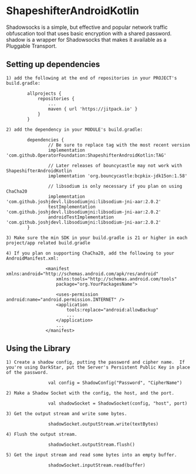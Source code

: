 # ShapeshifterAndroidKotlin

Shadowsocks is a simple, but effective and popular network traffic obfuscation tool that uses basic encryption with a shared password. shadow is a wrapper for Shadowsocks that makes it available as a Pluggable Transport.

## Setting up dependencies

    1) add the following at the end of repositories in your PROJECT's build.gradle:
```
	    allprojects {
	    	repositories {
	    		...
	    		maven { url 'https://jitpack.io' }
	    	}
	    }
```

	2) add the dependency in your MODULE's build.gradle:
```
		dependencies {
		        // Be sure to replace tag with the most recent version
    	        implementation 'com.github.OperatorFoundation:ShapeshifterAndroidKotlin:TAG'

    	        // Later releases of bouncycastle may not work with ShapeshifterAndroidKotlin
    	        implementation 'org.bouncycastle:bcpkix-jdk15on:1.58'

    	        // libsodium is only necessary if you plan on using ChaCha20
    	        implementation 'com.github.joshjdevl.libsodiumjni:libsodium-jni-aar:2.0.2'
    	        testImplementation 'com.github.joshjdevl.libsodiumjni:libsodium-jni-aar:2.0.2'
                androidTestImplementation 'com.github.joshjdevl.libsodiumjni:libsodium-jni-aar:2.0.2'
    	}
```

    3) Make sure the min SDK in your build.gradle is 21 or higher in each project/app related build.gradle

    4) If you plan on supporting ChaCha20, add the following to your AndroidManifest.xml:
```
               <manifest xmlns:android="http://schemas.android.com/apk/res/android"
                   xmlns:tools="http://schemas.android.com/tools"
                   package="org.YourPackagesName">

                   <uses-permission android:name="android.permission.INTERNET" />
                   <application
                       tools:replace="android:allowBackup"
                       ...
                   </application>
                   ...
               </manifest>
```

## Using the Library
    1) Create a shadow config, putting the password and cipher name.  If you're using DarkStar, put the Server's Persistent Public Key in place of the password.
```
                val config = ShadowConfig("Password", "CipherName")
```

    2) Make a Shadow Socket with the config, the host, and the port.
```
                val shadowSocket = ShadowSocket(config, "host", port)
```

    3) Get the output stream and write some bytes.
```
                shadowSocket.outputStream.write(textBytes)
```

    4) Flush the output stream.
```
                shadowSocket.outputStream.flush()
```

    5) Get the input stream and read some bytes into an empty buffer.
```
                shadowSocket.inputStream.read(buffer)
```